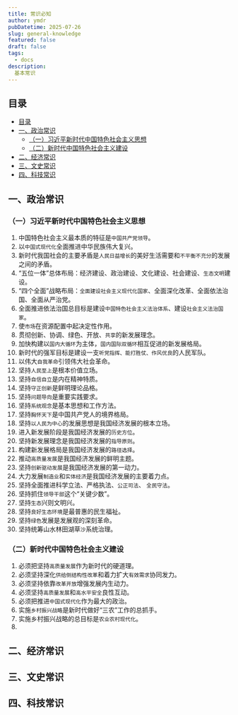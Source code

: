 ```yaml
---
title: 常识必知
author: ymdr
pubDatetime: 2025-07-26
slug: general-knowledge
featured: false
draft: false
tags:
  - docs
description:
  基本常识
---
```


## 目录

- [目录](#目录)
- [一、政治常识](#一政治常识)
  - [（一）习近平新时代中国特色社会主义思想](#一习近平新时代中国特色社会主义思想)
  - [（二）新时代中国特色社会主义建设](#二新时代中国特色社会主义建设)
- [二、经济常识](#二经济常识)
- [三、文史常识](#三文史常识)
- [四、科技常识](#四科技常识)


## 一、政治常识

### （一）习近平新时代中国特色社会主义思想

1. 中国特色社会主义最本质的特征是`中国共产党领导`。
2. 以`中国式现代化`全面推进中华民族伟大复兴。
3. 新时代我国社会的主要矛盾是`人民日益增长`的美好生活需要和`不平衡不充分`的发展之间的矛盾。
4. “五位一体”总体布局：经济建设、政治建设、文化建设、社会建设、`生态文明`建设。
5. “四个全面”战略布局：`全面建设社会主义现代化国家`、全面深化改革、全面依法治国、全面从严治党。
6. 全面推进依法治国总目标是建设`中国特色社会主义法治体系`、建设`社会主义法治国家`。
7. 使`市场`在资源配置中起决定性作用。
8. 贯彻创新、协调、绿色、开放、`共享`的新发展理念。
9. 加快构建以`国内大循环`为主体，`国内国际双循环`相互促进的新发展格局。
10. 新时代的强军目标是建设一支`听党指挥、能打胜仗、作风优良`的人民军队。
11. 以伟大`自我革命`引领伟大社会革命。
12. 坚持`人民至上`是根本价值立场。
13. 坚持`自信自立`是内在精神特质。
14. 坚持`守正创新`是鲜明理论品格。
15. 坚持`问题导向`是重要实践要求。
16. 坚持`系统观念`是基本思想和工作方法。
17. 坚持`胸怀天下`是中国共产党人的境界格局。
18. 坚持`以人民为中心`的发展思想是我国经济发展的根本立场。
19. 进入新发展阶段是我国经济发展的`历史方位`。
20. 坚持新发展理念是我国经济发展的`指导原则`。
21. 构建新发展格局是我国经济发展的`路径选择`。
22. 推动`高质量发展`是我国经济发展的鲜明主题。
23. 坚持`创新驱动发展`是我国经济发展的第一动力。
24. 大力发展`制造业`和`实体经济`是我国经济发展的主要着力点。
25. 坚持全面推进科学立法、严格执法、`公正司法`、 `全民守法`。
26. 坚持抓住`领导干部`这个“关键少数”。
27. 坚持`生态`兴则文明兴。
28. 坚持`良好生态环境`是最普惠的民生福祉。
29. 坚持`绿色`发展是发展观的深刻革命。
30. 坚持统筹山水林田湖草`沙`系统治理。

### （二）新时代中国特色社会主义建设

1. 必须把坚持`高质量发展`作为新时代的硬道理。
2. 必须坚持深化`供给侧结构性改革`和着力扩大`有效需求`协同发力。
3. 必须坚持依靠`改革开放`增强发展内生动力。
4. 必须坚持`高质量发展`和`高水平安全`良性互动。
5. 必须把推进`中国式现代化`作为最大的政治。
6. 实施`乡村振兴战略`是新时代做好“三农”工作的总抓手。
7. 实施乡村振兴战略的总目标是`农业农村现代化`。
8. 

## 二、经济常识

## 三、文史常识

## 四、科技常识
